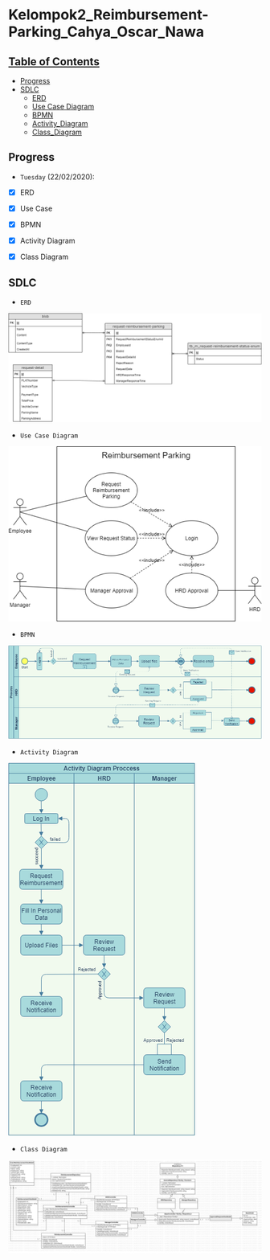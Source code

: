# Kelompok2_Reimbursement-Parking_Cahya_Oscar_Nawa
## [Table of Contents](#)

- [Progress](#progress)
- [SDLC](#sdlc)
    - [ERD](#ERD)
    - [Use Case Diagram](#use-case-diagram)
    - [BPMN](#bpmn)
    - [Activity_Diagram](#activity-diagram)
    - [Class_Diagram](#class-diagram)

## Progress

- `Tuesday` (22/02/2020):
- [x] ERD
- [x] Use Case
- [x] BPMN
- [x] Activity Diagram
- [x] Class Diagram


## SDLC

- `ERD`

![picture](ERD_ReimbursementParking.png)

- `Use Case Diagram`

![picture](USD_ReimbursementParking.png)

- `BPMN`

![picture](BPMN_ReimbursementParking.png)

- `Activity Diagram`

![picture](ActivityDiagram_ReimbursementParking.png)

- `Class Diagram`

![picture](CD_ReimbursementParking.jpg)



